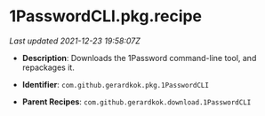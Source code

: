 # 1PasswordCLI.pkg.recipe

_Last updated 2021-12-23 19:58:07Z_

- **Description**: Downloads the 1Password command-line tool, and repackages it.

- **Identifier**: `com.github.gerardkok.pkg.1PasswordCLI`

- **Parent Recipes**: `com.github.gerardkok.download.1PasswordCLI`